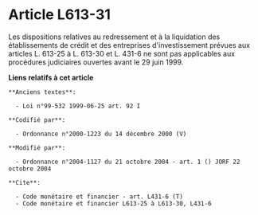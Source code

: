 # Article L613-31

Les dispositions relatives au redressement et à la liquidation des établissements de crédit et des entreprises
d'investissement prévues aux articles L. 613-25 à L. 613-30 et L. 431-6 ne sont pas applicables aux procédures judiciaires
ouvertes avant le 29 juin 1999.

**Liens relatifs à cet article**

	**Anciens textes**:

	  - Loi n°99-532 1999-06-25 art. 92 I

	**Codifié par**:

	  - Ordonnance n°2000-1223 du 14 décembre 2000 (V)

	**Modifié par**:

	  - Ordonnance n°2004-1127 du 21 octobre 2004 - art. 1 () JORF 22 octobre 2004

	**Cite**:

	  - Code monétaire et financier - art. L431-6 (T)
	  - Code monétaire et financier L613-25 à L613-30, L431-6

